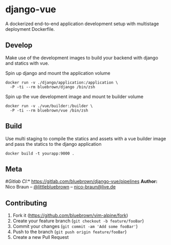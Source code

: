 # django-vue
A dockerized end-to-end application development setup with multistage deployment Dockerfile.

## Develop
Make use of the development images to build your backend with django and statics with vue.

Spin up django and mount the application volume
```
docker run -v ./django/application:/application \
  -P -ti --rm bluebrown/django /bin/zsh
```
Spin up the vue development image and mount te builder volume

```
docker run -v ./vue/builder:/builder \
  -P -ti --rm bluebrown/vue /bin/zsh
```
## Build
Use multi staging to compile the statics and assets with a vue builder image
and pass the statics to the django application
```
docker build -t yourapp:9000 .
```


## Meta
#*Gitlab CI:** https://gitlab.com/bluebrown/django-vue/pipelines
**Author:** Nico Braun – [@littlebluebrown](https://twitter.com/littlebluebrown) – nico-braun@live.de



## Contributing
1. Fork it (<https://github.com/bluebrown/vim-alpine/fork>)
2. Create your feature branch (`git checkout -b feature/fooBar`)
3. Commit your changes (`git commit -am 'Add some fooBar'`)
4. Push to the branch (`git push origin feature/fooBar`)
5. Create a new Pull Request

<!-- Markdown link & img dfn's -->
[npm-image]: https://img.shields.io/npm/v/datadog-metrics.svg?style=flat-square
[npm-url]: https://npmjs.org/package/datadog-metrics
[npm-downloads]: https://img.shields.io/npm/dm/datadog-metrics.svg?style=flat-square
[travis-image]: https://img.shields.io/travis/dbader/node-datadog-metrics/master.svg?style=flat-square
[travis-url]: https://travis-ci.org/dbader/node-datadog-metrics
[wiki]: https://github.com/yourname/yourproject/wiki
